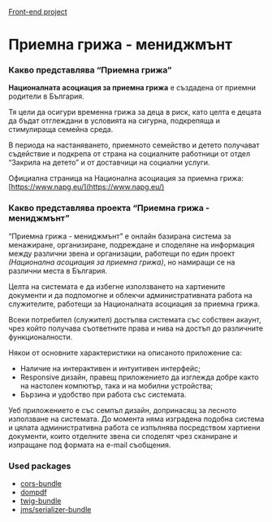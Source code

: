 [Front-end project](https://github.com/koko1313/react-social-care-digital-management-front-end)

# Приемна грижа - мениджмънт


### Какво представлява “Приемна грижа”
**Националната асоциация за приемна грижа** е създадена от приемни родители в България.  

Тя цели да осигури временна грижа за деца в риск, като целта е децата да бъдат 
отглеждани в условията на сигурна, подкрепяща и стимулираща семейна среда.  

В периода на настаняването, приемното семейство и детето получават съдействие и подкрепа 
от страна на социалните работници от отдел “Закрила на детето” и от доставчици на 
социални услуги.  

Официална страница на Национална асоциация за приемна грижа: [https://www.napg.eu/](https://www.napg.eu/)


### Какво представлява проекта “Приемна грижа - мениджмънт”
“Приемна грижа - мениджмънт” е онлайн базирана система за менажиране, организиране, 
подреждане и споделяне на информация между различни звена и организации, 
работещи по един проект *(Национална асоциация за приемна грижа)*, но намиращи се 
на различни места в България.  

Целта на системата е да избегне използването на хартиените документи и да 
подпомогне и облекчи административната работа на служителите, работещи за 
Националната асоциация за приемна грижа. 

Всеки потребител (служител) достъпва системата със собствен акаунт, чрез който 
получава съответните права и нива на достъп до различните функционалности.  

Някои от основните характеристики на описаното приложение са:
- Наличие на интерактивен и интуитивен интерфейс;
- Responsive дизайн, правещ приложението да изглежда добре както на настолен компютър, така и на мобилни устройства;
- Бързина и удобство при работа със системата.  

Уеб приложението е със семпъл дизайн, допринасящ за лесното използване на системата.
До момента няма изградена подобна система и цялата административна работа се изпълнява посредством хартиени документи, които отделните звена си споделят чрез сканиране и изпращане под формата на e-mail съобщения.


### Used packages
- [cors-bundle](https://packagist.org/packages/nelmio/cors-bundle)
- [dompdf](https://packagist.org/packages/dompdf/dompdf)
- [twig-bundle](https://packagist.org/packages/symfony/twig-bundle)
- [jms/serializer-bundle](https://packagist.org/packages/jms/serializer-bundle)
